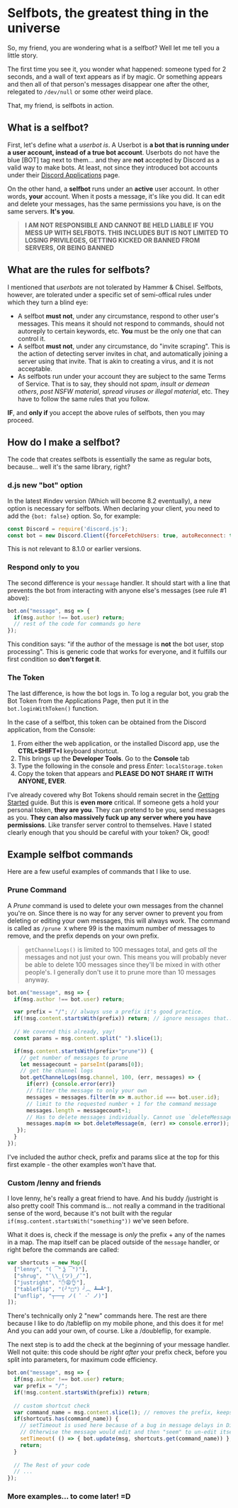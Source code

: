 # Selfbots, the greatest thing in the universe

So, my friend, you are wondering what is a selfbot? Well let me tell you a little story.

The first time you see it, you wonder what happened: someone typed for 2 seconds, and a wall of text appears as if by magic. Or something appears and then all of that person's messages disappear one after the other, relegated to `/dev/null` or some other weird place.

That, my friend, is selfbots in action. 

## What is a selfbot?

First, let's define what a *userbot is*. A Userbot is **a bot that is running under a user account, instead of a true bot account**. Userbots do not have the blue [BOT] tag next to them... and they are **not** accepted by Discord as a valid way to make bots. At least, not since they introduced bot accounts under their [Discord Applications](https://discordapp.com/developers/applications/me) page. 

On the other hand, a **selfbot** runs under an **active** user account. In other words, **your** account. When it posts a message, it's like you did. It can edit and delete your messages, has the same permissions you have, is on the same servers. **It's you**.

> **I AM NOT RESPONSIBLE AND CANNOT BE HELD LIABLE IF YOU MESS UP WITH SELFBOTS. THIS INCLUDES BUT IS NOT LIMITED TO LOSING PRIVILEGES, GETTING KICKED OR BANNED FROM SERVERS, OR BEING BANNED**

## What are the rules for selfbots?

I mentioned that *userbots* are not tolerated by Hammer & Chisel. Selfbots, however, are tolerated under a specific set of semi-offical rules under which they turn a blind eye: 

- A selfbot **must not**, under any circumstance, respond to other user's messages. This means it should not respond to commands, should not autoreply to certain keywords, etc. **You** must be the only one that can control it.
- A selfbot **must not**, under any circumstance, do "invite scraping". This is the action of detecting server invites in chat, and automatically joining a server using that invite. That is akin to creating a virus, and it is not acceptable.
- As selfbots run under your account they are subject to the same Terms of Service. That is to say, they should not *spam*, *insult or demean others*, *post NSFW material*, *spread viruses or illegal material*, etc. They have to follow the same rules that you follow. 

**IF**, and **only if** you accept the above rules of selfbots, then you may proceed.

## How do I make a selfbot?

The code that creates selfbots is essentially the same as regular bots, because... well it's the same library, right? 

### d.js new "bot" option

In the latest #indev version (Which will become 8.2 eventually), a new option is necessary for selfbots. When declaring your client, you need to add the `{bot: false}` option. So, for example: 

```js
const Discord = require('discord.js');
const bot = new Discord.Client({forceFetchUsers: true, autoReconnect: true, bot: false});
```

This is not relevant to 8.1.0 or earlier versions.

### Respond only to you

The second difference is your `message` handler. It should start with a line that prevents the bot from interacting with anyone else's messages (see rule #1 above): 

```js
bot.on("message", msg => {
  if(msg.author !== bot.user) return;
  // rest of the code for commands go here
});
```

This condition says: "if the author of the message is **not** the bot user, stop processing". This is generic code that works for everyone, and it fulfills our first condition so **don't forget it**.

### The Token

The last difference, is how the bot logs in. To log a regular bot, you grab the Bot Token from the Applications Page, then put it in the `bot.loginWithToken()` function.

In the case of a selfbot, this token can be obtained from the Discord application, from the Console:
1. From either the web application, or the installed Discord app, use the **CTRL+SHIFT+I** keyboard shortcut.
2. This brings up the **Developer Tools**. Go to the **Console** tab
3. Type the following in the console and press *Enter*: `localStorage.token`
4. Copy the token that appears and **PLEASE DO NOT SHARE IT WITH ANYONE, EVER**. 

I've already covered why Bot Tokens should remain secret in the [Getting Started](../getting-started/the-long-version.md) guide. But this is **even more** critical. If someone gets a hold your personal token, **they are you**. They can pretend to be you, send messages as you. **They can also massively fuck up any server where you have permissions**. Like transfer server control to themselves. Have I stated clearly enough that you should be careful with your token? Ok, good!

## Example selfbot commands

Here are a few useful examples of commands that I like to use. 

### Prune Command

A *Prune* command is used to delete your own messages from the channel you're on. Since there is no way for any server owner to prevent you from deleting or editing your own messages, this will always work. The command is called as `/prune X` where 99 is the maximum number of messages to remove, and the prefix depends on your own prefix.

> `getChannelLogs()` is limited to 100 messages total, and gets *all* the messages and not just your own. This means you will probably never be able to delete 100 messages since they'll be mixed in with other people's. I generally don't use it to prune more than 10 messages anyway.

```js
bot.on("message", msg => {
  if(msg.author !== bot.user) return;

  var prefix = "/"; // always use a prefix it's good practice.
  if(!msg.content.startsWith(prefix)) return; // ignore messages that... you know the drill.
  
  // We covered this already, yay!
  const params = msg.content.split(" ").slice(1);

  if(msg.content.startsWith(prefix+"prune")) {
    // get number of messages to prune
    let messagecount = parseInt(params[0]);
    // get the channel logs
    bot.getChannelLogs(msg.channel, 100, (err, messages) => {
      if(err) {console.error(err)}
      // filter the message to only your own
      messages = messages.filter(m => m.author.id === bot.user.id);
      // limit to the requested number + 1 for the command message
      messages.length = messagecount+1;
      // Has to delete messages individually. Cannot use `deleteMessages()` on selfbots.
      messages.map(m => bot.deleteMessage(m, (err) => console.error));
   });
  }
});
```

I've included the author check, prefix and params slice at the top for this first example - the other examples won't have that.

### Custom /lenny and friends

I love lenny, he's really a great friend to have. And his buddy /justright is also pretty cool! This command is... not really a command in the traditional sense of the word, because it's not built with the regular `if(msg.content.startsWith("something"))` we've seen before.

What it does is, check if the message is *only* the prefix + any of the names in a map. The map itself can be placed outside of the `message` handler, or right before the commands are called: 

```js
var shortcuts = new Map([
  ["lenny", "( ͡° ͜ʖ ͡°)"],
  ["shrug", "¯\\_(ツ)_/¯"],
  ["justright", "✋😩👌"],
  ["tableflip", "(╯°□°）╯︵ ┻━┻"],
  ["unflip", "┬──┬﻿ ノ( ゜-゜ノ)"]
]);
```

There's technically only 2 "new" commands here. The rest are there because I like to do /tableflip on my mobile phone, and this does it for me! And you can add your own, of course. Like a /doubleflip, for example.

The next step is to add the check at the beginning of your message handler. Well not quite: this code should be *right after* your prefix check, before you split into parameters, for maximum code efficiency.

```js
bot.on("message", msg => {
  if(msg.author !== bot.user) return;
  var prefix = "/";
  if(!msg.content.startsWith(prefix)) return;
  
  // custom shortcut check
  var command_name = msg.content.slice(1); // removes the prefix, keeps the rest
  if(shortcuts.has(command_name)) {
    // setTimeout is used here because of a bug in message delays in Discord.
    // Otherwise the message would edit and then "seem" to un-edit itself... ¯\_(ツ)_/¯
    setTimeout( () => { bot.update(msg, shortcuts.get(command_name)) }, 25);
    return;
  }
  
  // The Rest of your code
  // ...
});
```

### More examples... to come later! =D